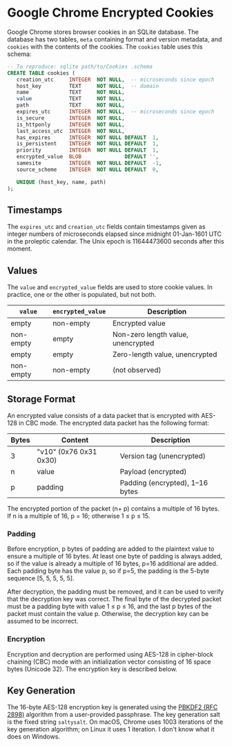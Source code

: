 # Google Chrome Encrypted Cookies

Google Chrome stores browser cookies in an SQLite database.  The database has two tables, `meta` containing format and version metadata, and `cookies` with the contents of the cookies. The `cookies` table uses this schema:

```sql
-- To reproduce: sqlite path/to/Cookies .schema
CREATE TABLE cookies (
   creation_utc     INTEGER  NOT NULL,  -- microseconds since epoch
   host_key         TEXT     NOT NULL,  -- domain
   name             TEXT     NOT NULL,
   value            TEXT     NOT NULL,
   path             TEXT     NOT NULL,
   expires_utc      INTEGER  NOT NULL,  -- microseconds since epoch
   is_secure        INTEGER  NOT NULL,
   is_httponly      INTEGER  NOT NULL,
   last_access_utc  INTEGER  NOT NULL,
   has_expires      INTEGER  NOT NULL DEFAULT  1,
   is_persistent    INTEGER  NOT NULL DEFAULT  1,
   priority         INTEGER  NOT NULL DEFAULT  1,
   encrypted_value  BLOB              DEFAULT '',
   samesite         INTEGER  NOT NULL DEFAULT  -1,
   source_scheme    INTEGER  NOT NULL DEFAULT  0,

   UNIQUE (host_key, name, path)
);
```

## Timestamps

The `expires_utc` and `creation_utc` fields contain timestamps given as integer numbers of microseconds elapsed since midnight 01-Jan-1601 UTC in the proleptic calendar. The Unix epoch is 11644473600 seconds after this moment.

## Values

The `value` and `encrypted_value` fields are used to store cookie values. In practice, one or the other is populated, but not both.

| `value`   | `encrypted_value` | Description                        |
| --------- | ----------------- | ---------------------------------- |
| empty     | non-empty         | Encrypted value                    |
| non-empty | empty             | Non-zero length value, unencrypted |
| empty     | empty             | Zero-length value, unencrypted     |
| non-empty | non-empty         | (not observed)                     |

## Storage Format

An encrypted value consists of a data packet that is encrypted with AES-128 in CBC mode. The encrypted data packet has the following format:

| Bytes | Content                | Description                     |
| ----- | ---------------------- | ------------------------------- |
| 3     | "v10" (0x76 0x31 0x30) | Version tag (unencrypted)       |
| n     | value                  | Payload (encrypted)             |
| p     | padding                | Padding (encrypted), 1–16 bytes |

The encrypted portion of the packet (n+ p) contains a multiple of 16 bytes. If n is a multiple of 16, p = 16; otherwise 1 ≤ p ≤ 15.

### Padding

Before encryption, p bytes of padding are added to the plaintext value to ensure a multiple of 16 bytes. At least one byte of padding is always added, so if the value is already a multiple of 16 bytes, p=16 additional are added. Each padding byte has the value p, so if p=5, the padding is the 5-byte sequence [5, 5, 5, 5, 5].

After decryption, the padding must be removed, and it can be used to verify that the decryption key was correct. The final byte of the decrypted packet must be a padding byte with value 1 ≤ p ≤ 16, and the last p bytes of the packet must contain the value p. Otherwise, the decryption key can be assumed to be incorrect.

### Encryption

Encryption and decryption are performed using AES-128 in cipher-block chaining (CBC) mode with an initialization vector consisting of 16 space bytes (Unicode 32). The encryption key is described below.

## Key Generation

The 16-byte AES-128 encryption key is generated using the [PBKDF2 (RFC 2898)](https://tools.ietf.org/html/rfc2898) algorithm from a user-provided passphrase. The key generation salt is the fixed string `saltysalt`. On macOS, Chrome uses 1003 iterations of the key generation algorithm; on Linux it uses 1 iteration. I don't know what it does on Windows.
